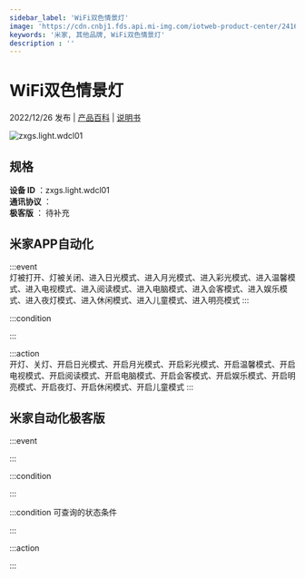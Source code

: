 ```yaml
---
sidebar_label: 'WiFi双色情景灯'
image: 'https://cdn.cnbj1.fds.api.mi-img.com/iotweb-product-center/24162ea6d90c6e851a50c0a6bd885699_1669692398428.png?GalaxyAccessKeyId=AKVGLQWBOVIRQ3XLEW&Expires=9223372036854775807&Signature=7qZnEPF5dA6jQij0hMl4bcLls/Q='
keywords: '米家, 其他品牌, WiFi双色情景灯'
description : ''
---
```

# WiFi双色情景灯

2022/12/26 发布 | [产品百科](https://home.mi.com/webapp/content/baike/product/index.html?model=zxgs.light.wdcl01/) | [说明书](https://home.mi.com/views/introduction.html?model=zxgs.light.wdcl01&region=cn)

![zxgs.light.wdcl01](https://cdn.cnbj1.fds.api.mi-img.com/iotweb-product-center/24162ea6d90c6e851a50c0a6bd885699_1669692398428.png?GalaxyAccessKeyId=AKVGLQWBOVIRQ3XLEW&Expires=9223372036854775807&Signature=7qZnEPF5dA6jQij0hMl4bcLls/Q=)

## 规格  
> 
**设备 ID** ：zxgs.light.wdcl01  
**通讯协议** ：  
**极客版**  ： 待补充 


## 米家APP自动化  

:::event  
灯被打开、灯被关闭、进入日光模式、进入月光模式、进入彩光模式、进入温馨模式、进入电视模式、进入阅读模式、进入电脑模式、进入会客模式、进入娱乐模式、进入夜灯模式、进入休闲模式、进入儿童模式、进入明亮模式
:::

:::condition  

:::

:::action   
开灯、关灯、开启日光模式、开启月光模式、开启彩光模式、开启温馨模式、开启电视模式、开启阅读模式、开启电脑模式、开启会客模式、开启娱乐模式、开启明亮模式、开启夜灯、开启休闲模式、开启儿童模式
:::

## 米家自动化极客版  

:::event  

:::

:::condition  

:::

:::condition 可查询的状态条件  

:::

:::action  

:::

        
